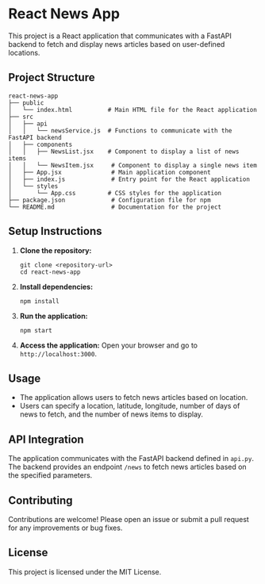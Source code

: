 # React News App

This project is a React application that communicates with a FastAPI backend to fetch and display news articles based on user-defined locations.

## Project Structure

```
react-news-app
├── public
│   └── index.html          # Main HTML file for the React application
├── src
│   ├── api
│   │   └── newsService.js  # Functions to communicate with the FastAPI backend
│   ├── components
│   │   ├── NewsList.jsx    # Component to display a list of news items
│   │   └── NewsItem.jsx     # Component to display a single news item
│   ├── App.jsx              # Main application component
│   ├── index.js             # Entry point for the React application
│   └── styles
│       └── App.css         # CSS styles for the application
├── package.json             # Configuration file for npm
└── README.md                # Documentation for the project
```

## Setup Instructions

1. **Clone the repository:**
   ```
   git clone <repository-url>
   cd react-news-app
   ```

2. **Install dependencies:**
   ```
   npm install
   ```

3. **Run the application:**
   ```
   npm start
   ```

4. **Access the application:**
   Open your browser and go to `http://localhost:3000`.

## Usage

- The application allows users to fetch news articles based on location.
- Users can specify a location, latitude, longitude, number of days of news to fetch, and the number of news items to display.

## API Integration

The application communicates with the FastAPI backend defined in `api.py`. The backend provides an endpoint `/news` to fetch news articles based on the specified parameters.

## Contributing

Contributions are welcome! Please open an issue or submit a pull request for any improvements or bug fixes.

## License

This project is licensed under the MIT License.